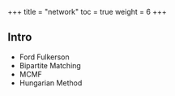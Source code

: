 +++
title  = "network"
toc    = true
weight = 6
+++

## Intro
- Ford Fulkerson
- Bipartite Matching
- MCMF
- Hungarian Method
